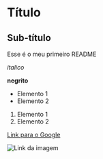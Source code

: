 # Título

## Sub-título

Esse é o meu primeiro README

*italico*

**negrito**

- Elemento 1
- Elemento 2

1) Elemento 1
2) Elemento 2

[Link para o Google](https://www.google.com)

![Link da imagem](https://git-scm.com/images/about/branches@2x.png)
